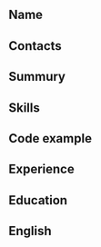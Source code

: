 ## **Name**


## **Contacts**


## **Summury**


## **Skills**


## **Code example**


## **Experience**


## **Education**


## **English**